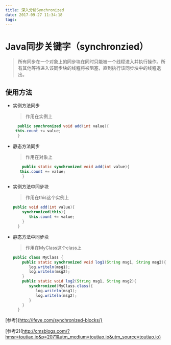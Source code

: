 ```yaml
---
title: 深入分析Synchronized
date: 2017-09-27 11:34:18
tags:
---
```




# Java同步关键字（synchronzied）
   > 所有同步在一个对象上的同步块在同时只能被一个线程进入并执行操作。所有其他等待进入该同步块的线程将被阻塞，直到执行该同步块中的线程退出。
## 使用方法
* 实例方法同步    
   > 作用在实例上
   ```java
     public synchronized void add(int value){
    this.count += value;
     }
    ```
* 静态方法同步
   > 作用在对象上
   ```java
       public static synchronized void add(int value){
      this.count += value;
       }
    ```
* 实例方法中同步块
    > 作用在this这个实例上
    ```java
    public void add(int value){
        synchronized(this){
           this.count += value;
        }
      }
    ```
* 静态方法中同步块
    > 作用在MyClass这个class上
    ```java
    public class MyClass {
        public static synchronized void log1(String msg1, String msg2){
           log.writeln(msg1);
           log.writeln(msg2);
        }
        public static void log2(String msg1, String msg2){
           synchronized(MyClass.class){
              log.writeln(msg1);
              log.writeln(msg2);
           }
        }
      }
    ```


[参考]{http://ifeve.com/synchronized-blocks/}

[参考2]{http://cmsblogs.com/?hmsr=toutiao.io&p=2071&utm_medium=toutiao.io&utm_source=toutiao.io}